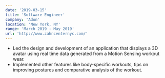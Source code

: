 ```yaml
---
date: '2019-03-15'
title: 'Software Engineer'
company: 'Adon'
location: 'New York, NY'
range: 'March 2019 - May 2019'
url: 'http://www.zahncenternyc.com/'
---
```


- Led the design and development of an application that displays a 3D avatar using
real time data generated from a Motion Sensing workout wear.
- Implemented other features like body-specific workouts, tips on improving
postures and comparative analysis of the workout.
